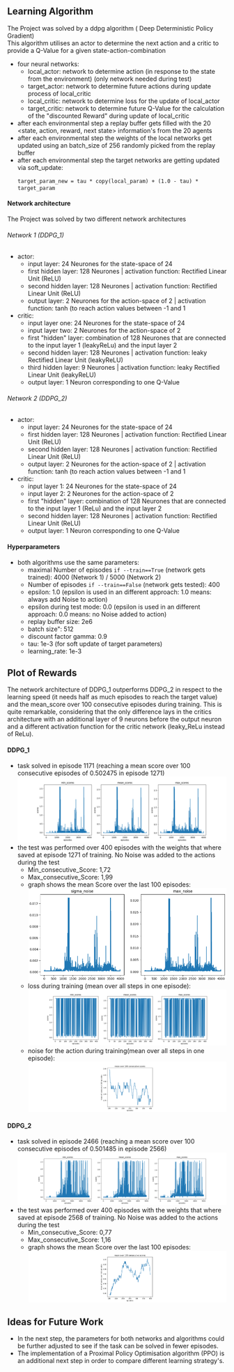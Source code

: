 [//]: # (Image References)

[image1]: https://github.com/RichardKGitHub/Collaboration-and-Competition/blob/col_01/archive/scores_35.png "training scores DDPG_1"
[image2]: https://github.com/RichardKGitHub/Collaboration-and-Competition/blob/col_01/archive/noise_35.png "noise DDPG_1"
[image3]: https://github.com/RichardKGitHub/Collaboration-and-Competition/blob/col_01/archive/scores_36.png "test scores DDPG_1"
[image4]: https://github.com/RichardKGitHub/Collaboration-and-Competition/blob/col_01/archive/mean_score_36.png "test scores DDPG_1 consecutive mean"
[image5]: https://github.com/RichardKGitHub/Collaboration-and-Competition/blob/col_01/archive/scores_31.png "training scores DDPG_2"
[image6]: https://github.com/RichardKGitHub/Collaboration-and-Competition/blob/col_01/archive/mean_score_37.png "test scores DDPG_2 consecutive mean"

## Learning Algorithm
The Project was solved by a ddpg algorithm ( Deep Deterministic Policy Gradient) \
This algorithm utilises an actor to determine the next action and a critic to provide a Q-Value for a given state-action-combination

- four neural networks:
  - local_actor: network to determine action (in response to the state from the environment) (only network needed during test)
  - target_actor: network to determine future actions during update process of local_critic
  - local_critic: network to determine loss for the update of local_actor
  - target_critic: network to determine future Q-Value for the calculation of the "discounted Reward" during update of local_critic
- after each environmental step a replay buffer gets filled with the 20 <state, action, reward, next state> information's from the 20 agents
- after each environmental step the weights of the local networks get updated using an batch_size of 256 randomly picked from the replay buffer
- after each environmental step the target networks are getting updated via soft_update:
  ```
  target_param_new = tau * copy(local_param) + (1.0 - tau) * target_param
  ```
#### Network architecture
The Project was solved by two different network architectures
###### Network 1 (DDPG_1)
- actor:
  - input layer: 24 Neurones for the state-space of 24
  - first hidden layer: 128 Neurones   |   activation function: Rectified Linear Unit (ReLU)
  - second hidden layer: 128 Neurones   |   activation function: Rectified Linear Unit (ReLU)
  - output layer: 2 Neurones for the action-space of 2   |   activation function: tanh (to reach action values between -1 and 1
- critic:
  - input layer one: 24 Neurones for the state-space of 24
  - input layer two: 2 Neurones for the action-space of 2
  - first "hidden" layer: combination of 128 Neurones that are connected to the input layer 1 (leakyReLu) and the input layer 2
  - second hidden layer: 128 Neurones   |   activation function: leaky Rectified Linear Unit (leakyReLU)
  - third hidden layer: 9 Neurones   |   activation function: leaky Rectified Linear Unit (leakyReLU)
  - output layer: 1 Neuron corresponding to one Q-Value
###### Network 2 (DDPG_2)
- actor:
  - input layer: 24 Neurones for the state-space of 24
  - first hidden layer: 128 Neurones   |   activation function: Rectified Linear Unit (ReLU)
  - second hidden layer: 128 Neurones   |   activation function: Rectified Linear Unit (ReLU)
  - output layer: 2 Neurones for the action-space of 2   |   activation function: tanh (to reach action values between -1 and 1
- critic:
  - input layer 1: 24 Neurones for the state-space of 24
  - input layer 2: 2 Neurones for the action-space of 2
  - first "hidden" layer: combination of 128 Neurones that are connected to the input layer 1 (ReLu) and the input layer 2
  - second hidden layer: 128 Neurones   |   activation function: Rectified Linear Unit (ReLU)
  - output layer: 1 Neuron corresponding to one Q-Value
#### Hyperparameters
- both algorithms use the same parameters:
  - maximal Number of episodes `if --train==True` (network gets trained): 4000 (Network 1) / 5000 (Network 2)
  - Number of episodes `if --train==False` (network gets tested): 400
  - epsilon: 1.0                    (epsilon is used in an different approach: 1.0 means: always add Noise to action)
  - epsilon during test mode: 0.0   (epsilon is used in an different approach: 0.0 means: no Noise added to action)
  - replay buffer size: 2e6
  - batch size": 512
  - discount factor gamma: 0.9
  - tau: 1e-3 (for soft update of target parameters)
  - learning_rate: 1e-3
## Plot of Rewards
The network architecture of DDPG_1 outperforms DDPG_2 in respect to the learning speed (it needs half as much episodes to reach the target value) and the mean_score over 100 consecutive episodes during training. 
This is quite remarkable, considering that the only difference lays in the critics architecture with an additional layer of 9 neurons before the 
output neuron and a different activation function for the critic network (leaky_ReLu instead of ReLu).
#### DDPG_1
- task solved in episode 1171 (reaching a mean score over 100 consecutive episodes of 0.502475 in episode 1271)
![training scores DDPG_1][image1]
- the test was performed over 400 episodes with the weights that where saved at episode 1271 of training. No Noise was added to the actions during the test
  - Min_consecutive_Score: 1,72
  - Max_consecutive_Score: 1,99
  - graph shows the mean Score over the last 100 episodes:
![test scores DDPG_1 consecutive mean][image2]
  - loss during training (mean over all steps in one episode):
![loss DDPG_1][image3]
  - noise for the action during training(mean over all steps in one episode):
![noise DDPG_1][image4]
#### DDPG_2
- task solved in episode 2466 (reaching a mean score over 100 consecutive episodes of 0.501485 in episode 2566)
![training scores DDPG_2][image5]
- the test was performed over 400 episodes with the weights that where saved at episode 2568 of training. No Noise was added to the actions during the test
  - Min_consecutive_Score: 0,77
  - Max_consecutive_Score: 1,16
  - graph shows the mean Score over the last 100 episodes:
![test scores DDPG_2 consecutive mean][image6]
## Ideas for Future Work
- In the next step, the parameters for both networks and algorithms could be further adjusted to see if the task can be solved in fewer episodes.
- The implementation of a Proximal Policy Optimisation algorithm (PPO) is an additional next step in order to compare different learning strategy's.
